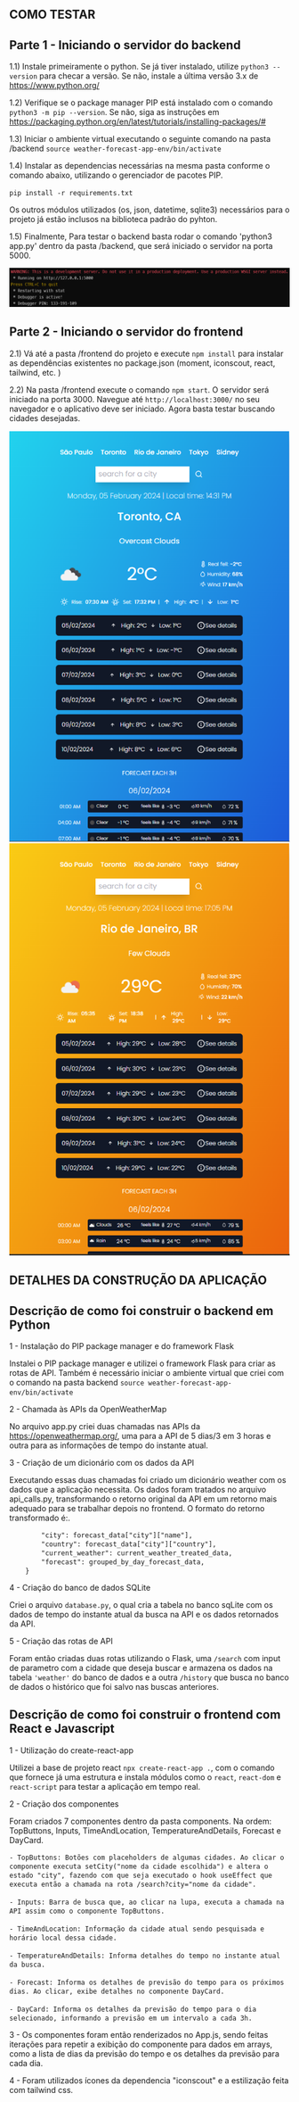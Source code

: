 ## COMO TESTAR

## Parte 1 - Iniciando o servidor do backend

1.1) Instale primeiramente o python. Se já tiver instalado, utilize `python3 --version` para checar a versão. Se não, instale a última versão 3.x de https://www.python.org/

1.2) Verifique se o package manager PIP está instalado com o comando `python3 -m pip --version`. Se não, siga as instruções em https://packaging.python.org/en/latest/tutorials/installing-packages/#

1.3) Iniciar o ambiente virtual executando o seguinte comando na pasta /backend `source weather-forecast-app-env/bin/activate`

1.4) Instalar as dependencias necessárias na mesma pasta conforme o comando abaixo, utilizando o gerenciador de pacotes PIP.

`pip install -r requirements.txt`

Os outros módulos utilizados (os, json, datetime, sqlite3) necessários para o projeto já estão inclusos na biblioteca padrão do pyhton.

1.5) Finalmente, Para testar o backend basta rodar o comando 'python3 app.py' dentro da pasta /backend, que será iniciado o servidor na porta 5000.

![alt text](image.png)

## Parte 2 - Iniciando o servidor do frontend

2.1) Vá até a pasta /frontend do projeto e execute `npm install` para instalar as dependências existentes no package.json (moment, iconscout, react, tailwind, etc. )

2.2) Na pasta /frontend execute o comando `npm start`. O servidor será iniciado na porta 3000. Navegue até `http://localhost:3000/` no seu navegador e o aplicativo deve ser iniciado. Agora basta testar buscando cidades desejadas.

![alt text](image-3.png) ![alt text](image-4.png)

## DETALHES DA CONSTRUÇÃO DA APLICAÇÃO

## Descrição de como foi construir o backend em Python

1 - Instalação do PIP package manager e do framework Flask

Instalei o PIP package manager e utilizei o framework Flask para criar as rotas de API. Também é necessário iniciar o ambiente virtual que criei com o comando na pasta backend `source weather-forecast-app-env/bin/activate`

2 - Chamada às APIs da OpenWeatherMap

No arquivo app.py criei duas chamadas nas APIs da https://openweathermap.org/, uma para a API de 5 dias/3 em 3 horas e outra para as informações de tempo do instante atual.

3 - Criação de um dicionário com os dados da API

Executando essas duas chamadas foi criado um dicionário weather com os dados que a aplicação necessita. Os dados foram tratados no arquivo api_calls.py, transformando o retorno original da API em um retorno mais adequado para se trabalhar depois no frontend. O formato do retorno transformado é:.

```weather = {
        "city": forecast_data["city"]["name"],
        "country": forecast_data["city"]["country"],
        "current_weather": current_weather_treated_data,
        "forecast": grouped_by_day_forecast_data,
    }
```

4 - Criação do banco de dados SQLite

Criei o arquivo `database.py`, o qual cria a tabela no banco sqLite com os dados de tempo do instante atual da busca na API e os dados retornados da API.

5 - Criação das rotas de API

Foram então criadas duas rotas utilizando o Flask, uma `/search` com input de parametro com a cidade que deseja buscar e armazena os dados na tabela `'weather'` do banco de dados e a outra `/history` que busca no banco de dados o histórico que foi salvo nas buscas anteriores.

## Descrição de como foi construir o frontend com React e Javascript

1 - Utilização do create-react-app

Utilizei a base de projeto react `npx create-react-app .`, com o comando que fornece já uma estrutura e instala módulos como o `react`, `react-dom` e `react-script` para testar a aplicação em tempo real.

2 - Criação dos componentes

Foram criados 7 componentes dentro da pasta components. Na ordem: TopButtons, Inputs, TimeAndLocation, TemperatureAndDetails, Forecast e DayCard.

    - TopButtons: Botões com placeholders de algumas cidades. Ao clicar o componente executa setCity("nome da cidade escolhida") e altera o estado "city", fazendo com que seja executado o hook useEffect que executa então a chamada na rota /search?city="nome da cidade".

    - Inputs: Barra de busca que, ao clicar na lupa, executa a chamada na API assim como o componente TopButtons.

    - TimeAndLocation: Informação da cidade atual sendo pesquisada e horário local dessa cidade.

    - TemperatureAndDetails: Informa detalhes do tempo no instante atual da busca.

    - Forecast: Informa os detalhes de previsão do tempo para os próximos dias. Ao clicar, exibe detalhes no componente DayCard.

    - DayCard: Informa os detalhes da previsão do tempo para o dia selecionado, informando a previsão em um intervalo a cada 3h.

3 - Os componentes foram então renderizados no App.js, sendo feitas iterações para repetir a exibição do componente para dados em arrays, como a lista de dias da previsão do tempo e os detalhes da previsão para cada dia.

4 - Foram utilizados ícones da dependencia "iconscout" e a estilização feita com tailwind css.
